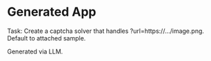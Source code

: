 # Generated App

Task: Create a captcha solver that handles ?url=https://.../image.png. Default to attached sample.

Generated via LLM.